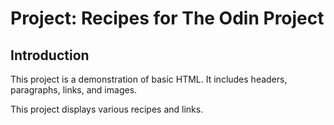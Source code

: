 # Project: Recipes for The Odin Project

## Introduction

This project is a demonstration of basic HTML. It includes headers, paragraphs, links, and images.

This project displays various recipes and links.

